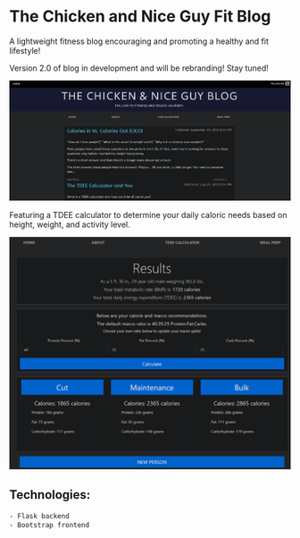 # The Chicken and Nice Guy Fit Blog
A lightweight fitness blog encouraging and promoting a healthy and fit lifestyle!

Version 2.0 of blog in development and will be rebranding! Stay tuned!

![mainpage](imgs/Demo.PNG)

Featuring a TDEE calculator to determine your daily caloric needs based on height, weight, and activity level.

![mainpage](imgs/tdeecalc.PNG)

## Technologies:
    - Flask backend
    - Bootstrap frontend
